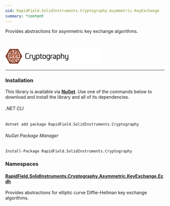 ```yaml
---
uid: RapidField.SolidInstruments.Cryptography.Asymmetric.KeyExchange
summary: *content
---
```


<!--
Copyright (c) RapidField LLC. Licensed under the MIT License. See LICENSE.txt in the project root for license information.
-->

Provides abstractions for asymmetric key exchange algorithms.

<br />

![Cryptography label](../images/Label.Cryptography.300w.png)
- - -

### Installation

This library is available via [**NuGet**](https://docs.microsoft.com/en-us/nuget/quickstart/install-and-use-a-package-in-visual-studio). Use one of the commands below to download and install the library and all of its dependencies.

###### .NET CLI

```shell
dotnet add package RapidField.SolidInstruments.Cryptography
```

###### NuGet Package Manager

```shell
Install-Package RapidField.SolidInstruments.Cryptography
```

### Namespaces

#### [RapidField.SolidInstruments.Cryptography.Asymmetric.KeyExchange.Ecdh](https://www.solidinstruments.com/api/RapidField.SolidInstruments.Cryptography.Asymmetric.KeyExchange.Ecdh.html)

<section>
Provides abstractions for elliptic curve Diffie-Hellman key exchange algorithms.
</section>